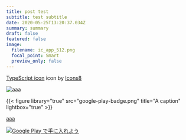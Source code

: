 ```yaml
---
title: post test
subtitle: test subtitle
date: 2020-05-25T13:20:37.034Z
summary: summary
draft: false
featured: false
image:
  filename: ic_app_512.png
  focal_point: Smart
  preview_only: false
---
```

<a target="_blank" href="https://icons8.com/icons/set/typescript">TypeScript icon</a> icon by <a target="_blank" href="https://icons8.com">Icons8</a>

![aaa](/img/google-play-badge.png)

{{< figure library="true" src="google-play-badge.png" title="A caption" lightbox="true" >}}

[aaa](https://play.google.com/store/apps/details?id=com.cscs8.todolist)

<a href='https://play.google.com/store/apps/details?id=com.cscs8.todolist&pcampaignid=pcampaignidMKT-Other-global-all-co-prtnr-py-PartBadge-Mar2515-1'><img alt='Google Play で手に入れよう' src='https://play.google.com/intl/en_us/badges/static/images/badges/ja_badge_web_generic.png'/></a>